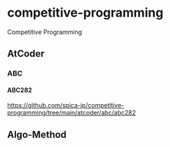 # competitive-programming
Competitive Programming

## AtCoder
### ABC

#### ABC282
https://github.com/spica-jp/competitive-programming/tree/main/atcoder/abc/abc282

## Algo-Method
